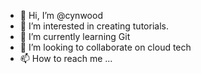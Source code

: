 - 👋 Hi, I’m @cynwood
- 👀 I’m interested in creating tutorials.
- 🌱 I’m currently learning Git
- 💞️ I’m looking to collaborate on cloud tech
- 📫 How to reach me ...

<!---
cynwood/cynwood is a ✨ special ✨ repository because its `README.md` (this file) appears on your GitHub profile.
You can click the Preview link to take a look at your changes.
--->
